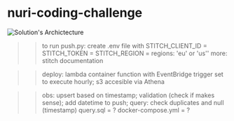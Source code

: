 # nuri-coding-challenge

![Solution's Archictecture](/Users/anneglienke/Projetos/nuri-coding-challenge/images/nuri-coding_challenge.jpeg)

>> to run push.py: create .env file with STITCH_CLIENT_ID = 
STITCH_TOKEN = 
STITCH_REGION = 
regions: 'eu' or 'us''
more: stitch documentation

>> deploy: lambda container function with EventBridge trigger set to execute hourly; s3 accesible via Athena

>> obs: upsert based on timestamp; validation (check if makes sense); add datetime to push; query: check duplicates and null (timestamp)
>> query.sql = ?
>> docker-compose.yml = ?
